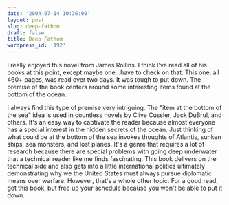 ```yaml
---
date: '2004-07-14 10:36:00'
layout: post
slug: deep-fathom
draft: false
title: Deep Fathom
wordpress_id: '192'
---
```


I really enjoyed this novel from James Rollins. I think I've read all of his books at this point, except maybe one...have to check on that. This one, all 460+ pages, was read over two days. It was tough to put down. The premise of the book centers around some interesting items found at the bottom of the ocean.  

  

I always find this type of premise very intriguing. The "item at the bottom of the sea" idea is used in countless novels by Clive Cussler, Jack DuBrul, and others. It's an easy way to captivate the reader because almost everyone has a special interest in the hidden secrets of the ocean. Just thinking of what could be at the bottom of the sea invokes thoughts of Atlantis, sunken ships, sea monsters, and lost planes. It's a genre that requires a lot of research because there are special problems with going deep underwater that a technical reader like me finds fascinating. This book delivers on the technical side and also gets into a little international politics ultimately demonstrating why we the United States must always pursue diplomatic means over warfare. However, that's a whole other topic. For a good read, get this book, but free up your schedule because you won't be able to put it down.

